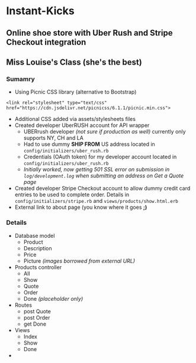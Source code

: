 # Instant-Kicks
## Online shoe store with Uber Rush and Stripe Checkout integration
## Miss Louise's Class (she's the best)

### Sumamry
* Using Picnic CSS library (alternative to Bootstrap)
```
<link rel="stylesheet" type="text/css" href="https://cdn.jsdelivr.net/picnicss/6.1.1/picnic.min.css">
``` 
* Additional CSS added via assets/stylesheets files
* Created developer UberRUSH account for API wrapper
  * UBERrush developer *(not sure if production as well)* currently only supports NY, CH and LA
  * Had to use dummy **SHIP FROM** US address located in `config/initializers/uber_rush.rb`
  * Credentials (OAuth token) for my developer account located in `config/initializers/uber_rush.rb`
  * *Initially worked, now getting 501 SSL  error on submission in `log/development.log` when submitting an address on Get a Quote page*
* Created developer Stripe Checkout account to allow dummy credit card entries to be used to complete order.  Details in `config/initializers/stripe.rb` and `views/products/show.html.erb`
* External link to about page (you know where it goes **;)**

### Details
* Database model
  * Product
  * Description
  * Price
  * Picture *(images borrowed from external URL)*
* Products controller
  * All
  * Show
  * Quote
  * Order
  * Done *(placeholder only)*
* Routes
  * post Quote
  * post Order
  * get Done
* Views
  * Index
  * Show
  * Done
*
